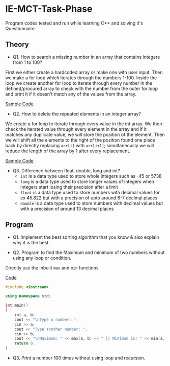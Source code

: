 # IE-MCT-Task-Phase

Program codes tested and run while learning C++ and solving it's Questionnaire

## Theory

- Q1. How to search a missing number in an array that contains integers from 1 to 100?

First we either create a hardcoded array or make one with user input.
Then we make a for loop which iterates through the numbers 1-100. Inside the loop we create another for loop to iterate through every number in the defined/procured array to check with the number from the outer for loop and print it if it doesn't match any of the values from the array.

[Sample Code](/Theory_Codes/Q1/testing.cpp)

- Q2. How to delete the repeated elements in an integer array?

We create a for loop to iterate through every value in the int array. We then check the iterated value through every element in the array and if it matches any duplicate value, we will store the position of the element.
Then we will shift all the elements to the right of the position found one place back by directly replacing `arr[i]` with `arr[i+1]`; simultaneously we will reduce the length of the array by 1 after every replacement.

[Sample Code](/Theory_Codes/Q2/testing.cpp)

- Q3. Difference between float, double, long and int?
    - `int` is a data type used to store whole integers such as -45 or 5738
    - `long` is a data type used to store longer values of integers when integers start losing their precision after a limit
    - `float` is a data type used to store numbers with decimal values for ex 45.822 but with a precision of upto around 6-7 decimal places
    - `double` is a data type used to store numbers with decimal values but with a precision of around 13 decimal places

## Program

- Q1. Implement the best sorting algorithm that you know & also explain why it is the best.

- Q2. Program to find the Maximum and minimum of two numbers without using any loop or condition.

Directly use the inbuilt `max` and `min` functions

[Code](/Program_Codes/Q2/testing.cpp)

```cpp
#include <iostream>

using namespace std;

int main()
{
    int a, b;
    cout << "\nType a number: ";
    cin >> a;
    cout << "Type another number: ";
    cin >> b;
    cout << "\nMaximum: " << max(a, b) << " || Minimum is: " << min(a, b) << "\n\n";
    return 0;
}
```

- Q3. Print a number 100 times without using loop and recursion.

